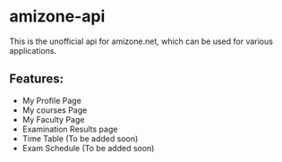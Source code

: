 # amizone-api
This is the unofficial api for amizone.net, which can be used for various applications.

## Features:
* My Profile Page
* My courses Page
* My Faculty Page
* Examination Results page
* Time Table (To be added soon)
* Exam Schedule (To be added soon)
